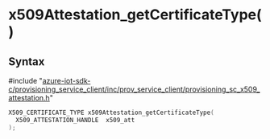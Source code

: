 # x509Attestation_getCertificateType()

## Syntax

\#include "[azure-iot-sdk-c/provisioning_service_client/inc/prov_service_client/provisioning_sc_x509_attestation.h](../provisioning-sc-x509-attestation-h.md)"  
```C
X509_CERTIFICATE_TYPE x509Attestation_getCertificateType(
  X509_ATTESTATION_HANDLE  x509_att
);
```

